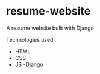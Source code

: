 # resume-website
A resume website bulit with Django

Technologies used:
  - HTML
  - CSS
  - JS
  -Django
